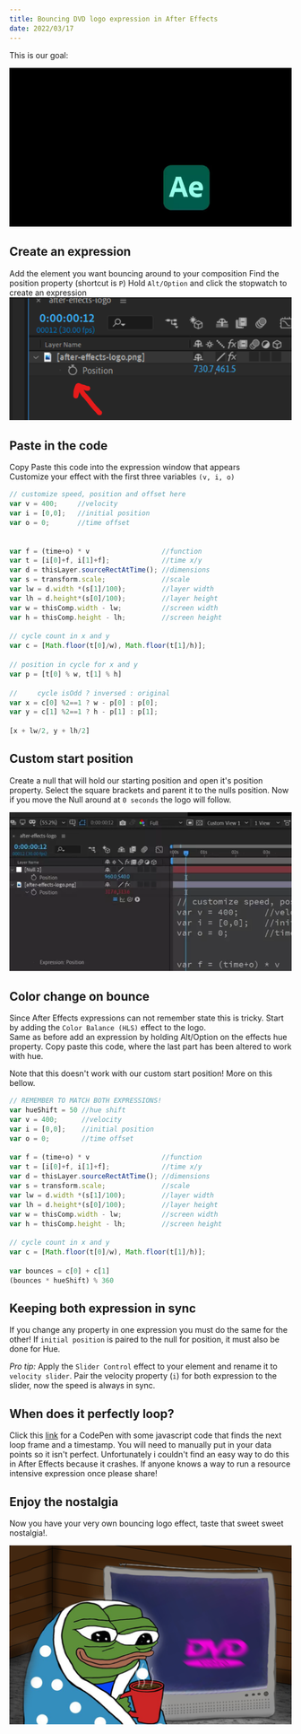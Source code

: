 ```yaml
---
title: Bouncing DVD logo expression in After Effects
date: 2022/03/17
---
```


This is our goal:

![](images/ae-bouncing.webp)


## Create an expression

Add the element you want bouncing around to your composition
Find the position property (shortcut is `P`)
Hold `Alt/Option` and click the stopwatch to create an expression
![](images/stopwatch.png)

## Paste in the code
Copy Paste this code into the expression window that appears  
Customize your effect with the first three variables `(v, i, o)`

```javascript
// customize speed, position and offset here
var v = 400;     //velocity
var i = [0,0];   //initial position
var o = 0;       //time offset


var f = (time+o) * v                  //function
var t = [i[0]+f, i[1]+f];             //time x/y
var d = thisLayer.sourceRectAtTime(); //dimensions
var s = transform.scale;              //scale
var lw = d.width *(s[1]/100);         //layer width
var lh = d.height*(s[0]/100);         //layer height
var w = thisComp.width - lw;          //screen width
var h = thisComp.height - lh;         //screen height

// cycle count in x and y
var c = [Math.floor(t[0]/w), Math.floor(t[1]/h)];

// position in cycle for x and y
var p = [t[0] % w, t[1] % h]

//     cycle isOdd ? inversed : original      
var x = c[0] %2==1 ? w - p[0] : p[0];
var y = c[1] %2==1 ? h - p[1] : p[1];

[x + lw/2, y + lh/2]
```

## Custom start position

Create a null that will hold our starting position and open it's position property.
Select the square brackets and parent it to the nulls position.
Now if you move the Null around at `0 seconds` the logo will follow.


![](images/initial-position.webp)


## Color change on bounce
Since After Effects expressions can not remember state this is tricky.
Start by adding the `Color Balance (HLS)` effect to the logo.  
Same as before add an expression by holding Alt/Option on the effects hue property.
Copy paste this code, where the last part has been altered to work with hue.

Note that this doesn't work with our custom start position! More on this bellow.

```javascript
// REMEMBER TO MATCH BOTH EXPRESSIONS! 
var hueShift = 50 //hue shift
var v = 400;      //velocity
var i = [0,0];    //initial position
var o = 0;        //time offset

var f = (time+o) * v                  //function
var t = [i[0]+f, i[1]+f];             //time x/y
var d = thisLayer.sourceRectAtTime(); //dimensions
var s = transform.scale;              //scale
var lw = d.width *(s[1]/100);         //layer width
var lh = d.height*(s[0]/100);         //layer height
var w = thisComp.width - lw;          //screen width
var h = thisComp.height - lh;         //screen height

// cycle count in x and y
var c = [Math.floor(t[0]/w), Math.floor(t[1]/h)];

var bounces = c[0] + c[1]
(bounces * hueShift) % 360
```

## Keeping both expression in sync
If you change any property in one expression you must do the same for the other!
If `initial position` is paired to the null for position, it must also be done for Hue.

*Pro tip:*
Apply the `Slider Control` effect to your element and rename it to `velocity slider`.
Pair the velocity property (`i`) for both expression to the slider, now the speed is always in sync.

## When does it perfectly loop?
Click this [link](https://codepen.io/jesper-hustad/pen/LYQpWEL?editors=0010) for a CodePen with some javascript code that finds the next loop frame and a timestamp. You will need to manually put in your data points so it isn't perfect. Unfortunately i couldn't find an easy way to do this in After Effects because it crashes. If anyone knows a way to run a resource intensive expression once please share!  


## Enjoy the nostalgia
Now you have your very own bouncing logo effect, taste that sweet sweet nostalgia!.

![](images/cozy-pepe.png)

